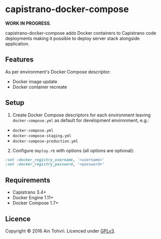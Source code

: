 # capistrano-docker-compose

__WORK IN PROGRESS__.

capistrano-docker-compose adds Docker containers to Capistrano code deployments making it possible to deploy server stack alongside application.

## Features

As per environment's Docker Compose descriptor:

- Docker image update
- Docker container recreate

## Setup

1. Create Docker Compose descriptors for each environment leaving `docker-compose.yml` as default for development environment, e.g.:
  - `docker-compose.yml`
  - `docker-compose-staging.yml`
  - `docker-compose-production.yml`
2. Configure `deploy.rb` with options (all options are optional):

  ```ruby
  :set :docker_registry_username, '<username>'
  :set :docker_registry_password, '<password>'
  ```

## Requirements

- Capistrano 3.4+
- Docker Engine 1.11+
- Docker Compose 1.7+

## Licence

Copyright © 2016 Ain Tohvri. Licenced under [GPLv3](LICENSE).
